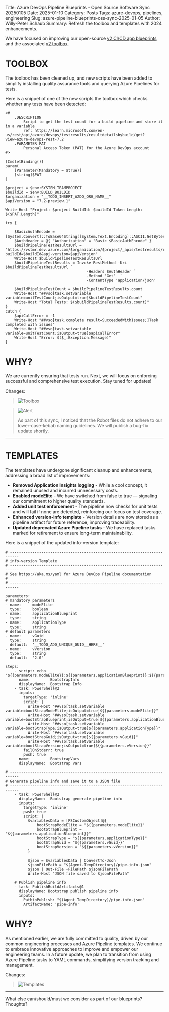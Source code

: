 Title: Azure DevOps Pipeline Blueprints - Open Source Software Sync 20250105
Date: 2025-01-10
Category: Posts
Tags: azure-devops, pipelines, engineering
Slug: azure-pipeline-blueprints-oss-sync-2025-01-05
Author: Willy-Peter Schaub
Summary: Refresh the toolbox and templates with 2024 enhancements.

We have focused on improving our open-source [v2 CI/CD app blueprints](https://github.com/WorkSafeBC-Common-Engineering/AzureDevOps.Automation.Pipeline.Templates.v2) and the associated [v2 toolbox](https://github.com/WorkSafeBC-Common-Engineering/AzureDevOps.Automation.Pipeline.Toolbox.v2).

# TOOLBOX

The toolbox has been cleaned up, and new scripts have been added to simplify installing quality assurance tools and querying Azure Pipelines for tests. 

Here is a snippet of one of the new scripts the toolbox which checks whether any tests have been detected:

```
<#
    .DESCRIPTION
        Script to get the test count for a build pipeline and store it in a variable
        ref: https://learn.microsoft.com/en-us/rest/api/azure/devops/testresults/resultdetailsbybuild/get?view=azure-devops-rest-7.2
    .PARAMETER PAT
        Personal Access Token (PAT) for the Azure DevOps account
#>

[CmdletBinding()]
param(
    [Parameter(Mandatory = $true)]
    [string]$PAT
)

$project = $env:SYSTEM_TEAMPROJECT
$buildId = $env:BUILD_BUILDID
$organization = "__TODO_INSERT_AZDO_ORG_NAME__"
$apiVersion = "7.2-preview.1"

Write-Host "Project: $project BuildId: $buildId Token Length: $($PAT.Length)"

try {

    $BasicAuthEncode = [System.Convert]::ToBase64String([System.Text.Encoding]::ASCII.GetBytes(":$($PAT)"))
    $AuthHeader = @{ "Authorization" = "Basic $BasicAuthEncode" }
    $buildPipelineTestResultsUrl = "https://vstmr.dev.azure.com/$organization/$project/_apis/testresults/resultsbybuild?buildId=$buildId&api-version=$apiVersion"
    Write-Host $buildPipelineTestResultsUrl
    $buildPipelineTestResults = Invoke-RestMethod -Uri $buildPipelineTestResultsUrl `
                                    -Headers $AuthHeader `
                                    -Method 'Get'  `
                                    -ContentType 'application/json'

    $buildPipelineTestCount = $buildPipelineTestResults.count
    Write-Host "##vso[task.setvariable variable=unitTestCount;isOutput=true]$buildPipelineTestCount"
    Write-Host "Total Tests: $($buildPipelineTestResults.count)"
}
catch {
    $apiCallError = -1
    Write-Host "##vso[task.complete result=SucceededWithIssues;]Task completed with issues"
    Write-Host "##vso[task.setvariable variable=unitTestCount;isOutput=true]$apiCallError"
    Write-Host "Error: $($_.Exception.Message)"
}
```

# WHY?

We are currently ensuring that tests run. Next, we will focus on enforcing successful and comprehensive test execution. Stay tuned for updates!

Changes:

> ![Toolbox](../images/azure-pipeline-blueprints-oss-sync-2025-01-05-01.png)

>
> ![Alert](../images/alert-tiny.png)
>
> As part of this sync, I noticed that the Robot files do not adhere to our lower-case-kebab naming guidelines. We will publish a bug-fix update shortly.
> 

---

# TEMPLATES

The templates have undergone significant cleanup and enhancements, addressing a broad list of improvements:

- **Removed Application Insights logging** - While a cool concept, it remained unused and incurred unnecessary costs.
- **Enabled modeElite** - We have switched from false to true — signaling our commitment to higher quality standards.
- **Added unit test enforcement** - The pipeline now checks for unit tests and will fail if none are detected, reinforcing our focus on test coverage.
- **Enhanced version-info template** - Version details are now stored as a pipeline artifact for future reference, improving traceability.
- **Updated deprecated Azure Pipeline tasks** - We have replaced tasks marked for retirement to ensure long-term maintainability.

Here is a snippet of the updated info-version template:

```
# --------------------------------------------------------------------------
# info-version Template
# --------------------------------------------------------------------------
# See https://aka.ms/yaml for Azure DevOps Pipeline documentation
# 
# --------------------------------------------------------------------------

parameters:
# mandatory parameters
- name:     modeElite
  type:     boolean
- name:     applicationBlueprint
  type:     string
- name:     applicationType
  type:     string
# default parameters
- name:     vGuid
  type:     string
  default:  '__TODO_ADD_UNIQUE_GUID__HERE__'
- name:     vVersion
  type:     string
  default:  '2.0'
  
steps:
    - script: echo "${{parameters.modeElite}}:${{parameters.applicationBlueprint}}:${{parameters.applicationType}}:${{parameters.vGuid}}:${{parameters.vVersion}}
      name:         BootstrapInfo
      displayName:  Bootstrap Info
    - task: PowerShell@2
      inputs:
        targetType: 'inline'
        script: |
          Write-Host "##vso[task.setvariable variable=bootStrapModeElite;isOutput=true]${{parameters.modeElite}}"
          Write-Host "##vso[task.setvariable variable=bootStrapBlueprint;isOutput=true]${{parameters.applicationBlueprint}}"
          Write-Host "##vso[task.setvariable variable=bootStrapType;isOutput=true]${{parameters.applicationType}}"
          Write-Host "##vso[task.setvariable variable=bootStrapGuid;isOutput=true]${{parameters.vGuid}}"
          Write-Host "##vso[task.setvariable variable=bootStrapVersion;isOutput=true]${{parameters.vVersion}}"
        failOnStderr: true
        pwsh: true
      name:         BootstrapVars
      displayName:  Bootstrap Vars

# --------------------------------------------------------------------------
# Generate pipeline info and save it to a JSON file
# --------------------------------------------------------------------------
    - task: PowerShell@2
      displayName:  Bootstrap generate pipeline info
      inputs:
        targetType: 'inline'
        pwsh: true
        script: |
          $variablesData = [PSCustomObject]@{
              bootStrapModeElite = "${{parameters.modeElite}}"
              bootStrapBlueprint = "${{parameters.applicationBlueprint}}"
              bootStrapType = "${{parameters.applicationType}}"
              bootStrapGuid = "${{parameters.vGuid}}"
              bootStrapVersion = "${{parameters.vVersion}}"
          }

          $json = $variablesData | ConvertTo-Json
          $jsonFilePath = "$(Agent.TempDirectory)/pipe-info.json"
          $json | Out-File -FilePath $jsonFilePath
          Write-Host "JSON file saved to $jsonFilePath"
          
    # Publish pipeline info
    - task: PublishBuildArtifacts@1
      displayName: Bootstrap publish pipeline info
      inputs:
        PathtoPublish: "$(Agent.TempDirectory)/pipe-info.json"
        ArtifactName: 'pipe-info'
```

# WHY?

As mentioned earlier, we are fully committed to quality, driven by our common engineering processes and Azure Pipeline templates. We continue to embrace innovative approaches to improve and empower our engineering teams. In a future update, we plan to transition from using Azure Pipeline tasks to YAML commands, simplifying version tracking and management.

Changes:

> ![Templates](../images/azure-pipeline-blueprints-oss-sync-2025-01-05-02.png)

---

What else can/should/must we consider as part of our blueprints? Thoughts?
